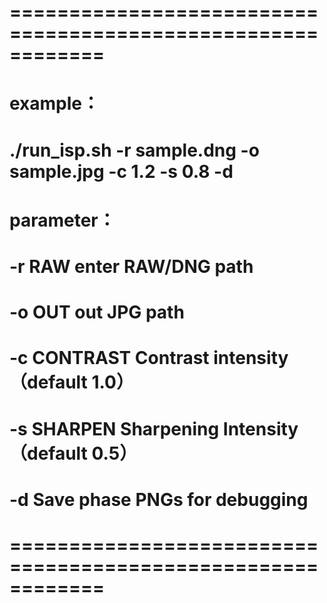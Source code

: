 
# ============================================================
# example：
#   ./run_isp.sh -r sample.dng -o sample.jpg -c 1.2 -s 0.8 -d
# parameter：
#   -r RAW      enter RAW/DNG path
#   -o OUT      out JPG path
#   -c CONTRAST Contrast intensity（default 1.0）
#   -s SHARPEN  Sharpening Intensity（default 0.5）
#   -d          Save phase PNGs for debugging
# ============================================================

